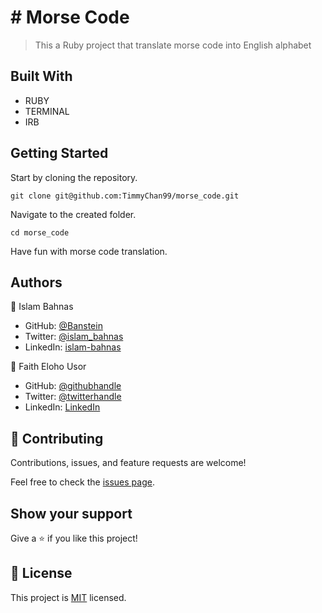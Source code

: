 # # Morse Code

> This a Ruby project that translate morse code into English alphabet

## Built With

- RUBY
- TERMINAL
- IRB

## Getting Started

Start by cloning the repository.

`git clone git@github.com:TimmyChan99/morse_code.git`

Navigate to the created folder.

`cd morse_code`

Have fun with morse code translation.

## Authors

👤 Islam Bahnas

- GitHub: [@Banstein](https://github.com/Banstein)
- Twitter: [@islam_bahnas](https://twitter.com/islam_bahnas)
- LinkedIn: [islam-bahnas](www.linkedin.com/in/islam-bahnas)

👤 Faith Eloho Usor

- GitHub: [@githubhandle](https://github.com/usorfaitheloho)
- Twitter: [@twitterhandle](https://twitter.com/faith-usor16)
- LinkedIn: [LinkedIn](https://linkedin.com/in/faith-usor)

## 🤝 Contributing

Contributions, issues, and feature requests are welcome!

Feel free to check the [issues page](../../issues/).

## Show your support

Give a ⭐️ if you like this project!

## 📝 License

This project is [MIT](./MIT.md) licensed.